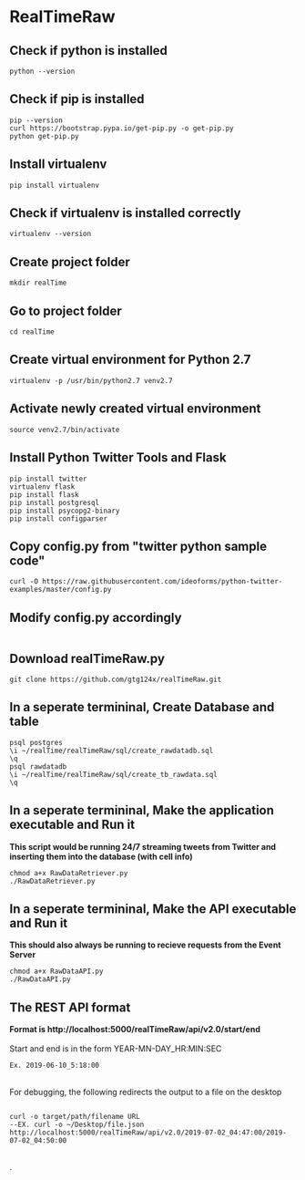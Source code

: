 # RealTimeRaw

## Check if python is installed
```
python --version
```

## Check if pip is installed
```
pip --version
curl https://bootstrap.pypa.io/get-pip.py -o get-pip.py
python get-pip.py
```

## Install virtualenv
```
pip install virtualenv
```

## Check if virtualenv is installed correctly
```
virtualenv --version
```

## Create project folder
```
mkdir realTime
```

## Go to project folder
```
cd realTime
```

## Create virtual environment for Python 2.7
```
virtualenv -p /usr/bin/python2.7 venv2.7
```

## Activate newly created virtual environment
```
source venv2.7/bin/activate
```

## Install Python Twitter Tools and Flask
```
pip install twitter
virtualenv flask
pip install flask
pip install postgresql
pip install psycopg2-binary
pip install configparser
```

## Copy config.py from "twitter python sample code"
```
curl -O https://raw.githubusercontent.com/ideoforms/python-twitter-examples/master/config.py
```

## Modify config.py accordingly
```

```

## Download realTimeRaw.py
```
git clone https://github.com/gtg124x/realTimeRaw.git
```

## In a seperate termininal, Create Database and table
```
psql postgres
\i ~/realTime/realTimeRaw/sql/create_rawdatadb.sql
\q
psql rawdatadb
\i ~/realTime/realTimeRaw/sql/create_tb_rawdata.sql
\q
```

## In a seperate termininal, Make the application executable and Run it
**This script would be running 24/7 streaming tweets from Twitter and inserting them into the database (with cell info)**<br />
```
chmod a+x RawDataRetriever.py
./RawDataRetriever.py
```

## In a seperate termininal, Make the API executable and Run it
**This should also always be running to recieve requests from the Event Server**<br />
```
chmod a+x RawDataAPI.py
./RawDataAPI.py
```

## The REST API format
**Format is http://localhost:5000/realTimeRaw/api/v2.0/start/end**<br />
<br />
Start and end is in the form YEAR-MN-DAY_HR:MIN:SEC<br />
```
Ex. 2019-06-10_5:18:00
```
<br />
For debugging, the following redirects the output to a file on the desktop<br />

```

curl -o target/path/filename URL
--EX. curl -o ~/Desktop/file.json http://localhost:5000/realTimeRaw/api/v2.0/2019-07-02_04:47:00/2019-07-02_04:50:00

```
<br />
.
